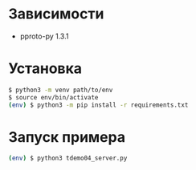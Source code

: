 # Зависимости

 - pproto-py 1.3.1

# Установка

```bash
$ python3 -m venv path/to/env
$ source env/bin/activate
(env) $ python3 -m pip install -r requirements.txt
```

# Запуск примера

```bash
(env) $ python3 tdemo04_server.py
```